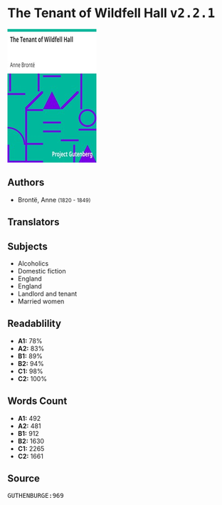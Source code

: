 # The Tenant of Wildfell Hall <kbd>v2.2.1</kbd>

![](./cover.medium.jpg "")

## Authors


 - Brontë, Anne <small>(1820 - 1849)</small>

## Translators



## Subjects


 - Alcoholics
 - Domestic fiction
 - England
 - England
 - Landlord and tenant
 - Married women

## Readablility


 - **A1:** 78%
 - **A2:** 83%
 - **B1:** 89%
 - **B2:** 94%
 - **C1:** 98%
 - **C2:** 100%

## Words Count


 - **A1:** 492
 - **A2:** 481
 - **B1:** 912
 - **B2:** 1630
 - **C1:** 2265
 - **C2:** 1661

## Source


<kbd>GUTHENBURGE:969</kbd>
